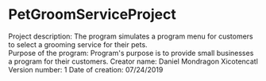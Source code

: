 # PetGroomServiceProject

Project description: The program simulates a program menu for customers to select a grooming service for their pets.  
Purpose of the program: Program's purpose is to provide small businesses a program for their customers.
Creator name: Daniel Mondragon Xicotencatl
Version number: 1
Date of creation: 07/24/2019

